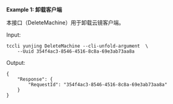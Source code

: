 **Example 1: 卸载客户端**

本接口（DeleteMachine）用于卸载云镜客户端。

Input: 

```
tccli yunjing DeleteMachine --cli-unfold-argument  \
    --Uuid 354f4ac3-8546-4516-8c8a-69e3ab73aa8a
```

Output: 
```
{
    "Response": {
        "RequestId": "354f4ac3-8546-4516-8c8a-69e3ab73aa8a"
    }
}
```


